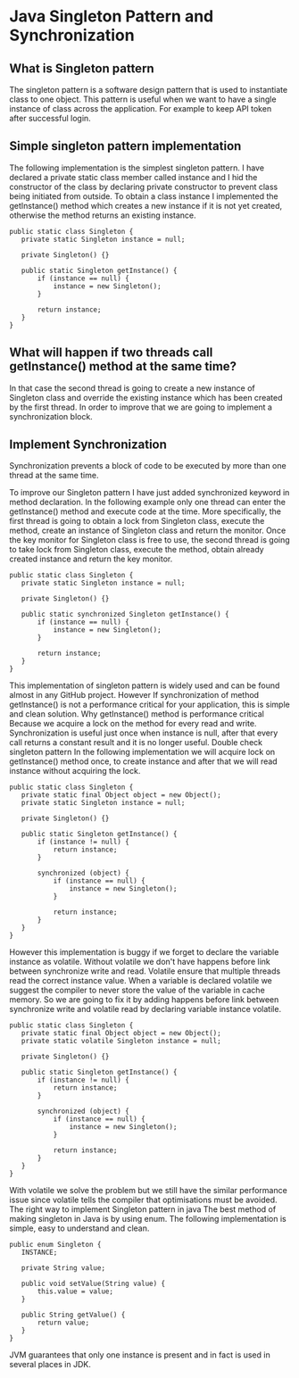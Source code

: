 # Java Singleton Pattern and Synchronization

## What is Singleton pattern

The singleton pattern is a software design pattern that is used to instantiate class to one object.
This pattern is useful when we want to have a single instance of class across the application. For example to keep API token after successful login.

## Simple singleton pattern implementation
The following implementation is the simplest singleton pattern. 
I have declared a private static class member called instance and I hid the constructor of the class by declaring private constructor to prevent class
being initiated from outside. To obtain a class instance I implemented the getInstance() method which creates a new instance if it is not yet created, 
otherwise the method returns an existing instance.


```
public static class Singleton {
   private static Singleton instance = null;

   private Singleton() {}

   public static Singleton getInstance() {
       if (instance == null) {
           instance = new Singleton();
       }

       return instance;
   }
}
```
## What will happen if two threads call getInstance() method at the same time?
In that case the second thread is going to create a new instance of Singleton class and override the existing instance 
which has been created by the first thread. In order to improve that we are going to implement a synchronization block.

## Implement Synchronization
Synchronization prevents a block of code to be executed by more than one thread at the same time.

To improve our Singleton pattern I have just added synchronized keyword in method declaration. In the following example only one 
thread can enter the getInstance() method and execute code at the time. More specifically, the first thread is going to obtain
a lock from Singleton class, execute the method, create an instance of Singleton class and return the monitor. 
Once the key monitor for Singleton class is free to use, the second thread is going to take lock from Singleton class, 
execute the method, obtain already created instance and return the key monitor.

```
public static class Singleton {
   private static Singleton instance = null;

   private Singleton() {}

   public static synchronized Singleton getInstance() {
       if (instance == null) {
           instance = new Singleton();
       }

       return instance;
   }
}
```

This implementation of singleton pattern is widely used and can be found almost in any GitHub project. However If synchronization of method getInstance() is not a performance critical for your application, this is simple and clean solution.
Why getInstance() method is performance critical
Because we acquire a lock on the method for every read and write. Synchronization is useful just once when instance is null, after that every call returns a constant result and it is no longer useful.
Double check singleton pattern
In the following implementation we will acquire lock on getInstance() method once, to create instance and after that we will read instance without acquiring the lock.

```
public static class Singleton {
   private static final Object object = new Object();
   private static Singleton instance = null;

   private Singleton() {}

   public static Singleton getInstance() {
       if (instance != null) {
           return instance;
       }

       synchronized (object) {
           if (instance == null) {
               instance = new Singleton();
           }

           return instance;
       }
   }
}
```

However this implementation is buggy if we forget to declare the variable instance as volatile. Without volatile we don't have happens before link between synchronize write and read. Volatile ensure that multiple threads read the correct instance value. When a variable is declared volatile we suggest the compiler to never store the value of the variable in cache memory.
So we are going to fix it by adding happens before link between synchronize write and volatile read by declaring variable instance volatile.

```
public static class Singleton {
   private static final Object object = new Object();
   private static volatile Singleton instance = null;

   private Singleton() {}

   public static Singleton getInstance() {
       if (instance != null) {
           return instance;
       }

       synchronized (object) {
           if (instance == null) {
               instance = new Singleton();
           }

           return instance;
       }
   }
}
```

With volatile we solve the problem but we still have the similar performance issue since volatile tells the compiler that optimisations must be avoided.
The right way to implement Singleton pattern in java
The best method of making singleton in Java is by using enum. The following implementation is simple, easy to understand and clean.

```
public enum Singleton {
   INSTANCE;

   private String value;

   public void setValue(String value) {
       this.value = value;
   }

   public String getValue() {
       return value;
   }
}
```
JVM guarantees that only one instance is present and in fact is used in several places in JDK.
